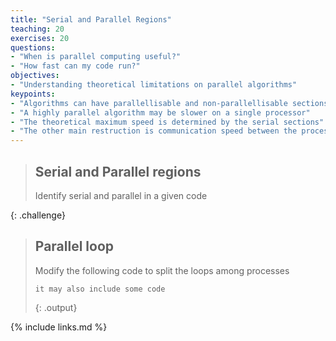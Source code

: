 ```yaml
---
title: "Serial and Parallel Regions"
teaching: 20
exercises: 20
questions:
- "When is parallel computing useful?"
- "How fast can my code run?"
objectives:
- "Understanding theoretical limitations on parallel algorithms"
keypoints:
- "Algorithms can have parallellisable and non-parallellisable sections"
- "A highly parallel algorithm may be slower on a single processor"
- "The theoretical maximum speed is determined by the serial sections"
- "The other main restruction is communication speed between the processes"
---
```


>## Serial and Parallel regions
>
> Identify serial and parallel in a given code
>
{: .challenge}

>## Parallel loop
>
> Modify the following code to split the loops among processes
>
> ~~~
> it may also include some code
> ~~~
> {: .output}
>
{% include links.md %}


